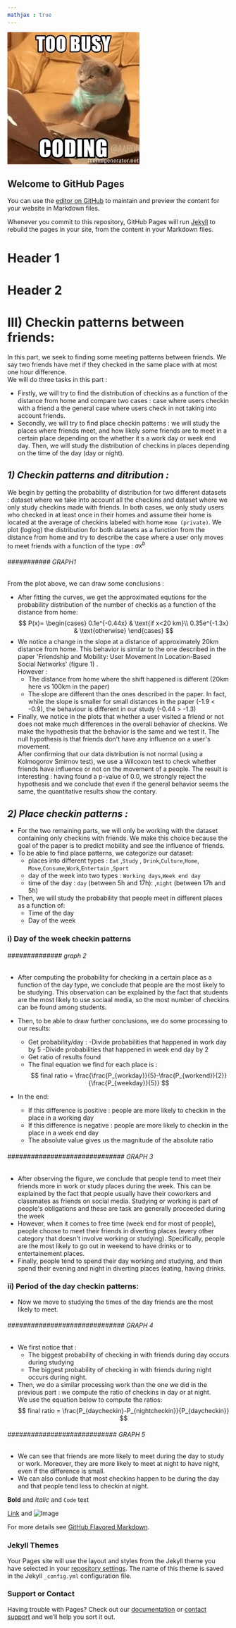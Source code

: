 ```yaml
---
mathjax : true
---
```


![yep](/assets/too-busy-coding.jpeg)

## Welcome to GitHub Pages

You can use the [editor on GitHub](https://github.com/TheAzouz/Project_ADA.github.io/edit/gh-pages/index.md) to maintain
and preview the content for your website in Markdown files.

Whenever you commit to this repository, GitHub Pages will run [Jekyll](https://jekyllrb.com/) to rebuild the pages in
your site, from the content in your Markdown files.

# **Header 1**

# **Header 2**

# **III) Checkin patterns between friends:**

In this part, we seek to finding some meeting patterns between friends. We say two friends have met if they checked in
the same place with at most one hour difference.  
We will do three tasks in this part :

- Firstly, we will try to find the distribution of checkins as a function of the distance from home and compare two
  cases : case where users checkin with a friend a the general case where users check in not taking into account
  friends.
- Secondly, we will try to find place checkin patterns : we will study the places where friends meet, and how likely
  some friends are to meet in a certain place depending on the whether it s a work day or week end day. Then, we will
  study the distribution of checkins in places depending on the time of the day (day or night).

## *1) Checkin patterns and ditribution :*

We begin by getting the probability of distribution for two different datasets : dataset where we take into account all
the checkins and dataset where we only study checkins made with friends. In both cases, we only study users who checked
in at least once in their homes and assume their home is located at the average of checkins labeled with
home `Home (private)`. We plot (loglog) the distribution for both datasets as a function from the distance from home and
try to describe the case where a user only moves to meet friends with a function of the type : $ax^b$

###### ########### GRAPH1   ###########################   

From the plot above, we can draw some conclusions :

- After fitting the curves, we get the approximated equtions for the probability distribution of the number of checkis
  as a function of the distance from home:
  $$ P(x)= \begin{cases} 0.1e^{-0.44x} & \text{if x<20 km}\\ 0.35e^{-1.3x} & \text{otherwise} \end{cases} $$
- We notice a change in the slope at a distance of approximately 20km distance from home. This behavior is similar to
  the one described in the paper 'Friendship and Mobility: User Movement In Location-Based Social Networks' (figure 1)
  .  
  However :
    - The distance from home where the shift happened is different (20km here vs 100km in the paper)
    - The slope are different than the ones described in the paper. In fact, while the slope is smaller for small
      distances in the paper (-1.9 < -0.9), the behaviour is different in our study (-0.44 > -1.3)
- Finally, we notice in the plots that whether a user visited a friend or not does not make much differences in the
  overall behavior of checkins. We make the hypothesis that the behavior is the same and we test it. The null hypothesis
  is that friends don't have any influence on a user's movement.  
  After confirming that our data distribution is not normal (using a Kolmogorov Smirnov test), we use a Wilcoxon test to
  check whether friends have influence or not on the movement of a people. The result is interesting : having found a
  p-value of 0.0, we strongly reject the hypothesis and we conclude that even if the general behavior seems the same,
  the quantitative results show the contary.

## *2) Place checkin patterns :*

- For the two remaining parts, we will only be working with the dataset containing only checkins with friends. We make
  this choice because the goal of the paper is to predict mobility and see the influence of friends.
- To be able to find place patterns, we categorize our dataset:
    - places into different types : `Eat` ,`Study` , `Drink`,`Culture`,`Home`, `Move`,`Consume`,`Work`,`Entertain`
      ,`Sport`
    - day of the week into two types : `Working days`,`Week end day`
    - time of the day : `day` (between 5h and 17h): ,`night` (between 17h and 5h)
- Then, we will study the probability that people meet in different places as a function of:
    - Time of the day
    - Day of the week

### i) Day of the week checkin patterns

###### ############## graph 2 ########################  

- After computing the probability for checking in a certain place as a function of the day type, we conclude that people
  are the most likely to be studying. This observation can be explained by the fact that students are the most likely to
  use sociaal media, so the most number of checkins can be found among students.

- Then, to be able to draw further conclusions, we do some processing to our results:
    - Get probability/day :
      -Divide probabilities that happened in work day by 5 -Divide probabilities that happened in week end day by 2
    - Get ratio of results found
    - The final equation we find for each place is :
      $$ final ratio = \frac{\frac{P_{workday}}{5}-\frac{P_{workend}}{2}}{\frac{P_{weekday}}{5}} $$
- In the end:
    - If this difference is positive : people are more likely to checkin in the place in a working day
    - If this difference is negative : people are more likely to checkin in the place in a week end day
    - The absolute value gives us the magnitude of the absolute ratio

###### ############################## GRAPH 3 #############################################    

- After observing the figure, we conclude that people tend to meet their friends more in work or study places during the
  week. This can be explained by the fact that people usually have their coworkers and classmates as friends on social
  media. Studying or working is part of people's obligations and these are task are generally proceeded during the week
- However, when it comes to free time (week end for most of people), people choose to meet their friends in diverting
  places (every other category that doesn't involve working or studying). Specifically, people are the most likely to go
  out in weekend to have drinks or to entertainement places.
- Finally, people tend to spend their day working and studying, and then spend their evening and night in diverting
  places (eating, having drinks.

### ii) Period of the day checkin patterns:

- Now we move to studying the times of the day friends are the most likely to meet.

###### ############################## GRAPH 4 #############################################  

- We first notice that :
    - The biggest probability of checking in with friends during day occurs during studying
    - The biggest probability of checking in with friends during night occurs during night.
- Then, we do a similar processing work than the one we did in the previous part : we compute the ratio of checkins in
  day or at night.  
  We use the equation below to compute the ratios:
  $$ final ratio = \frac{P_{daycheckin}-P_{nightcheckin}}{P_{daycheckin}} $$

###### ############################ GRAPH 5 ##########################################  

- We can see that friends are more likely to meet during the day to study or work. Moreover, they are more likely to
  meet at night to have night, even if the difference is small.
- We can also conlude that most checkins happen to be during the day and that people tend less to checkin at night.

**Bold** and _Italic_ and `Code` text

[Link](url) and ![Image](src)

For more details see [GitHub Flavored Markdown](https://guides.github.com/features/mastering-markdown/).

### Jekyll Themes

Your Pages site will use the layout and styles from the Jekyll theme you have selected in
your [repository settings](https://github.com/TheAzouz/Project_ADA.github.io/settings). The name of this theme is saved
in the Jekyll `_config.yml` configuration file.

### Support or Contact

Having trouble with Pages? Check out our [documentation](https://docs.github.com/categories/github-pages-basics/)
or [contact support](https://github.com/contact) and we’ll help you sort it out.
